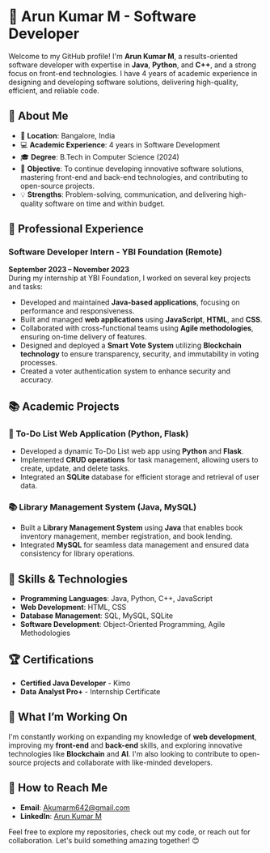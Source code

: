 # 🚀 Arun Kumar M - Software Developer

Welcome to my GitHub profile! I'm **Arun Kumar M**, a results-oriented software developer with expertise in **Java**, **Python**, and **C++**, and a strong focus on front-end technologies. I have 4 years of academic experience in designing and developing software solutions, delivering high-quality, efficient, and reliable code.

## 📜 About Me

- 📍 **Location**: Bangalore, India
- 💻 **Academic Experience**: 4 years in Software Development
- 🎓 **Degree**: B.Tech in Computer Science (2024)
- 🎯 **Objective**: To continue developing innovative software solutions, mastering front-end and back-end technologies, and contributing to open-source projects.
- 💡 **Strengths**: Problem-solving, communication, and delivering high-quality software on time and within budget.

## 💼 Professional Experience

### Software Developer Intern - YBI Foundation (Remote)  
**September 2023 – November 2023**  
During my internship at YBI Foundation, I worked on several key projects and tasks:

- Developed and maintained **Java-based applications**, focusing on performance and responsiveness.
- Built and managed **web applications** using **JavaScript**, **HTML**, and **CSS**.
- Collaborated with cross-functional teams using **Agile methodologies**, ensuring on-time delivery of features.
- Designed and deployed a **Smart Vote System** utilizing **Blockchain technology** to ensure transparency, security, and immutability in voting processes.
- Created a voter authentication system to enhance security and accuracy.

## 📚 Academic Projects

### 📝 To-Do List Web Application (Python, Flask)
- Developed a dynamic To-Do List web app using **Python** and **Flask**.
- Implemented **CRUD operations** for task management, allowing users to create, update, and delete tasks.
- Integrated an **SQLite** database for efficient storage and retrieval of user data.

### 📚 Library Management System (Java, MySQL)
- Built a **Library Management System** using **Java** that enables book inventory management, member registration, and book lending.
- Integrated **MySQL** for seamless data management and ensured data consistency for library operations.

## 🔧 Skills & Technologies

- **Programming Languages**: Java, Python, C++, JavaScript
- **Web Development**: HTML, CSS
- **Database Management**: SQL, MySQL, SQLite
- **Software Development**: Object-Oriented Programming, Agile Methodologies

## 🏆 Certifications

- **Certified Java Developer** - Kimo
- **Data Analyst Pro+** - Internship Certificate

## 🌱 What I’m Working On

I'm constantly working on expanding my knowledge of **web development**, improving my **front-end** and **back-end** skills, and exploring innovative technologies like **Blockchain** and **AI**. I'm also looking to contribute to open-source projects and collaborate with like-minded developers.

## 🚀 How to Reach Me

- **Email**: [Akumarm642@gmail.com](mailto:Akumarm642@gmail.com)
- **LinkedIn**: [Arun Kumar M](https://linkedin.com/in/arun-kumar-326217211)
  
Feel free to explore my repositories, check out my code, or reach out for collaboration. Let's build something amazing together! 😊

